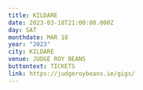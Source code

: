```yaml
---
title: KILDARE
date: 2023-03-18T21:00:00.000Z
day: SAT
monthdate: MAR 18
year: "2023"
city: KILDARE
venue: JUDGE ROY BEANS
buttontext: TICKETS
link: https://judgeroybeans.ie/gigs/
---
```


